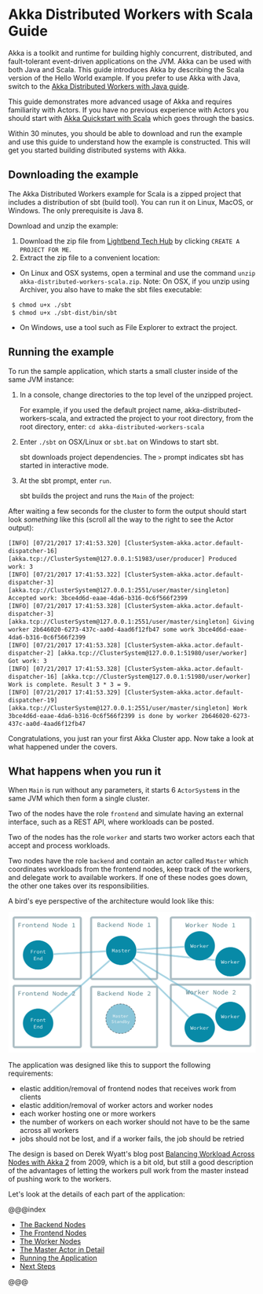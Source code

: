 # Akka Distributed Workers with Scala Guide
 
Akka is a toolkit and runtime for building highly concurrent, distributed, and fault-tolerant event-driven applications on the JVM. Akka can be used with both Java and Scala.
This guide introduces Akka by describing the Scala version of the Hello World example. If you prefer to use Akka with Java, switch to the [Akka Distributed Workers with Java guide](http://developer.lightbend.com/guides/akka-quickstart-java/).

This guide demonstrates more advanced usage of Akka and requires familiarity with Actors. If you have no previous experience with Actors you should start with [Akka Quickstart with Scala](http://developer.lightbend.com/guides/akka-quickstart-scala/) which goes through the basics.

Within 30 minutes, you should be able to download and run the example and use this guide to understand how the example is constructed. This will get you started building distributed systems with Akka.

## Downloading the example 

The Akka Distributed Workers example for Scala is a zipped project that includes a distribution of sbt (build tool). You can run it on Linux, MacOS, or Windows. The only prerequisite is Java 8.

Download and unzip the example:

1. Download the zip file from [Lightbend Tech Hub](http://dev.lightbend.com/start/?group=akka&project=akka-distributed-workers-scala) by clicking `CREATE A PROJECT FOR ME`. 
1. Extract the zip file to a convenient location: 
  - On Linux and OSX systems, open a terminal and use the command `unzip akka-distributed-workers-scala.zip`. Note: On OSX, if you unzip using Archiver, you also have to make the sbt files executable:
```
 $ chmod u+x ./sbt
 $ chmod u+x ./sbt-dist/bin/sbt
```
  - On Windows, use a tool such as File Explorer to extract the project. 

## Running the example

To run the sample application, which starts a small cluster inside of the same JVM instance:

1. In a console, change directories to the top level of the unzipped project.
 
    For example, if you used the default project name, akka-distributed-workers-scala, and extracted the project to your root directory,
    from the root directory, enter: `cd akka-distributed-workers-scala`

1. Enter `./sbt` on OSX/Linux or `sbt.bat` on Windows to start sbt.
 
    sbt downloads project dependencies. The `>` prompt indicates sbt has started in interactive mode.

1. At the sbt prompt, enter `run`.
 
    sbt builds the project and runs the `Main` of the project:

After waiting a few seconds for the cluster to form the output should start look _something_ like this (scroll all the way to the right to see the Actor output):
 
```
[INFO] [07/21/2017 17:41:53.320] [ClusterSystem-akka.actor.default-dispatcher-16] [akka.tcp://ClusterSystem@127.0.0.1:51983/user/producer] Produced work: 3
[INFO] [07/21/2017 17:41:53.322] [ClusterSystem-akka.actor.default-dispatcher-3] [akka.tcp://ClusterSystem@127.0.0.1:2551/user/master/singleton] Accepted work: 3bce4d6d-eaae-4da6-b316-0c6f566f2399
[INFO] [07/21/2017 17:41:53.328] [ClusterSystem-akka.actor.default-dispatcher-3] [akka.tcp://ClusterSystem@127.0.0.1:2551/user/master/singleton] Giving worker 2b646020-6273-437c-aa0d-4aad6f12fb47 some work 3bce4d6d-eaae-4da6-b316-0c6f566f2399
[INFO] [07/21/2017 17:41:53.328] [ClusterSystem-akka.actor.default-dispatcher-2] [akka.tcp://ClusterSystem@127.0.0.1:51980/user/worker] Got work: 3
[INFO] [07/21/2017 17:41:53.328] [ClusterSystem-akka.actor.default-dispatcher-16] [akka.tcp://ClusterSystem@127.0.0.1:51980/user/worker] Work is complete. Result 3 * 3 = 9.
[INFO] [07/21/2017 17:41:53.329] [ClusterSystem-akka.actor.default-dispatcher-19] [akka.tcp://ClusterSystem@127.0.0.1:2551/user/master/singleton] Work 3bce4d6d-eaae-4da6-b316-0c6f566f2399 is done by worker 2b646020-6273-437c-aa0d-4aad6f12fb47
```
   
Congratulations, you just ran your first Akka Cluster app. Now take a look at what happened under the covers. 

## What happens when you run it

When `Main` is run without any parameters, it starts 6 `ActorSystem`s in the same JVM which then form a single cluster. 

Two of the nodes have the role `frontend` and simulate having an external interface, such as a REST API, where workloads can be posted. 

Two of the nodes has the role `worker` and starts two worker actors each that accept and process workloads.

Two nodes have the role `backend` and contain an actor called `Master` which coordinates workloads from the frontend nodes, keep track of the workers, and delegate work to available workers. If one of these nodes goes down, the other one takes over its responsibilities.

A bird's eye perspective of the architecture would look like this:

![Overview](images/cluster-nodes.png)

The application was designed like this to support the following requirements:

 * elastic addition/removal of frontend nodes that receives work from clients
 * elastic addition/removal of worker actors and worker nodes
 * each worker hosting one or more workers
 * the number of workers on each worker should not have to be the same across all workers 
 * jobs should not be lost, and if a worker fails, the job should be retried
  
The design is based on Derek Wyatt's blog post 
[Balancing Workload Across Nodes with Akka 2](http://letitcrash.com/post/29044669086/balancing-workload-across-nodes-with-akka-2) 
from 2009, which is a bit old, but still a good description of the advantages of letting the workers pull work from the master 
instead of pushing work to the workers.
 
Let's look at the details of each part of the application:

@@@index

* [The Backend Nodes](backend.md)
* [The Frontend Nodes](frontend.md)
* [The Worker Nodes](worker.md)
* [The Master Actor in Detail](master-in-detail.md)
* [Running the Application](running.md)
* [Next Steps](next-steps.md)

@@@